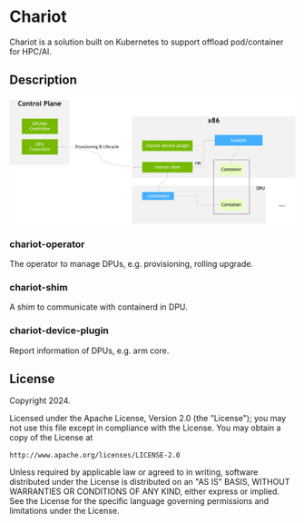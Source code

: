 # Chariot

Chariot is a solution built on Kubernetes to support offload pod/container for HPC/AI.

## Description

![overall](docs/images/chariot-overview.png)

### chariot-operator

The operator to manage DPUs, e.g. provisioning, rolling upgrade.

### chariot-shim

A shim to communicate with containerd in DPU.

### chariot-device-plugin

Report information of DPUs, e.g. arm core.

## License

Copyright 2024.

Licensed under the Apache License, Version 2.0 (the "License");
you may not use this file except in compliance with the License.
You may obtain a copy of the License at

    http://www.apache.org/licenses/LICENSE-2.0

Unless required by applicable law or agreed to in writing, software
distributed under the License is distributed on an "AS IS" BASIS,
WITHOUT WARRANTIES OR CONDITIONS OF ANY KIND, either express or implied.
See the License for the specific language governing permissions and
limitations under the License.

